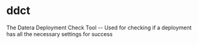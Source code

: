 # ddct
The Datera Deployment Check Tool -- Used for checking if a deployment has all the necessary settings for success
